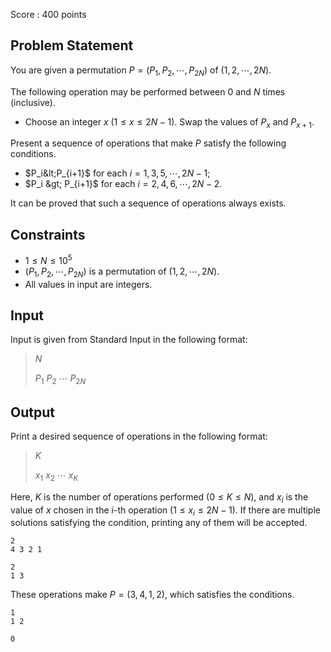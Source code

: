 Score : $400$ points

## Problem Statement

You are given a permutation $P=(P_1,P_2,\cdots,P_{2N})$ of $(1,2,\cdots,2N)$.

The following operation may be performed between $0$ and $N$ times (inclusive).

- Choose an integer $x$ ($1 \leq x \leq 2N-1$). Swap the values of $P_x$ and $P_{x+1}$.

Present a sequence of operations that make $P$ satisfy the following conditions.

- $P_i&lt;P_{i+1}$ for each $i=1,3,5,\cdots,2N-1$;
- $P_i &gt; P_{i+1}$ for each $i=2,4,6,\cdots,2N-2$.

It can be proved that such a sequence of operations always exists.

## Constraints

- $1 \leq N \leq 10^5$
- $(P_1,P_2,\cdots,P_{2N})$ is a permutation of $(1,2,\cdots,{2N})$.
- All values in input are integers.

## Input

Input is given from Standard Input in the following format:

> $N$
> 
> $P_1$ $P_2$ $\cdots$ $P_{2N}$

## Output

Print a desired sequence of operations in the following format:

> $K$
> 
> $x_1$ $x_2$ $\cdots$ $x_K$

Here, $K$ is the number of operations performed ($0 \leq K \leq N$), and $x_i$ is the value of $x$ chosen in the $i$-th operation ($1 \leq x_i \leq 2N-1$).
If there are multiple solutions satisfying the condition, printing any of them will be accepted.

```input1
2
4 3 2 1
```

```output1
2
1 3
```

These operations make $P=(3,4,1,2)$, which satisfies the conditions.

```input2
1
1 2
```

```output2
0
```